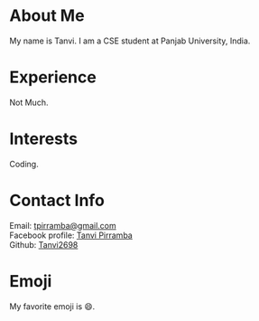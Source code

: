 # About Me
My name is Tanvi. I am a CSE student at Panjab University, India. 
# Experience
Not Much. 
# Interests
Coding. 
# Contact Info
Email: [tpirramba@gmail.com](mailto:tpirramba@gmail.com)   
Facebook profile: [Tanvi Pirramba](https://www.facebook.com/tanvi.pirramba)  
Github: [Tanvi2698](https://github.com/Tanvi2698)
# Emoji
My favorite emoji is :smile:.

